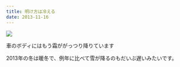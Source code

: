 ```yaml
---
title: 明け方は冷える
date: 2013-11-16
---
```


![](https://farm1.staticflickr.com/693/21093481591_2bd4bca758_b.jpg)


車のボディにはもう霜ががっつり降りています

2013年の冬は暖冬で、例年に比べて雪が降るのもだいぶ遅いみたいです。
